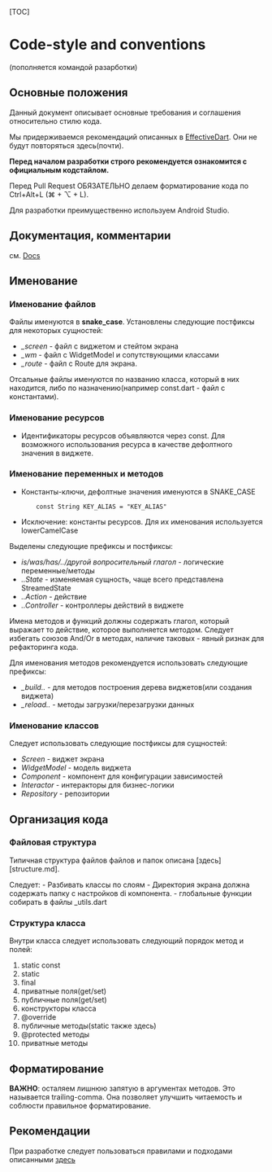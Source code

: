 [TOC]

# Code-style and conventions

(пополняется командой разарботки)

## Основные положения

Данный документ описывает основные требования и соглашения относительно стилю кода.

Мы придерживаемся рекомендаций описанных в [EffectiveDart](https://www.dartlang.org/guides/language/effective-dart). Они не будут повторяться здесь(почти).

**Перед началом разработки строго рекомендуется ознакомится с официальным кодстайлом.**

Перед Pull Request ОБЯЗАТЕЛЬНО делаем форматирование кода по Ctrl+Alt+L (⌘ + ⌥ + L).

Для разработки преимущественно используем Android Studio. 

## Документация, комментарии

см. [Docs](https://www.dartlang.org/guides/language/effective-dart/documentation)

## Именование

### Именование файлов

Файлы именуются в **snake_case**.
Установлены следующие постфиксы для некоторых сущностей:
- *_screen* - файл с виджетом и стейтом экрана
- *_wm* - файл с WidgetModel и сопутствующими классами
- *_route* - файл c Route для экрана.

Отсальные файлы именуются по названию класса, который в них находится, либо
по назначению(например const.dart - файл с константами).

### Именование ресурсов

 - Идентификаторы ресурсов объявляются через const.
 Для возможного использования ресурса в качестве дефолтного значения в виджете.

### Именование переменных и методов

 - Константы-ключи, дефолтные значения именуются в SNAKE_CASE
    ```
        const String KEY_ALIAS = "KEY_ALIAS"
    ```
 - Исключение: константы ресурсов. Для их именования используется lowerCamelCase
 
 Выделены следующие префиксы и постфиксы:
   - *is/was/has/../другой вопросительный глагол* - логические переменные/методы
   - *..State* - изменяемая сущность, чаще всего представлена StreamedState
   - *..Action* - действие
   - *..Controller* - контроллеры действий в виджете
   
 Имена методов и функций должны содержать глагол, который выражает то действие, 
 которое выполняется методом. Следует избегать союзов And/Or в методах,
 наличие таковых - явный ризнак для рефакторинга кода.
 
 Для именования методов рекомендуется использовать следующие префиксы:
 - *_build..* - для методов построения дерева виджетов(или создания виджета)
 - *_reload..* - методы загрузки/перезагрузки данных
 
### Именование классов

Следует использовать следующие постфиксы для сущностей:
- *Screen* - виджет экрана
- *WidgetModel* - модель виджета
- *Component* - компонент для конфигурации зависимостей
- *Interactor* - интеракторы для бизнес-логики
- *Repository* - репозитории

## Организация кода

### Файловая структура

Типичная структура файлов файлов и папок описана [здесь][structure.md].

Следует:
    - Разбивать классы по слоям
    - Директория экрана должна содержать папку с настройков di компонента.
    - глобальные функции собирать в файлы _utils.dart
    
### Структура класса

Внутри класса следует использовать следующий порядок метод и полей:
1. static const
1. static
1. final
1. приватные поля(get/set)
1. публичные поля(get/set)
1. конструкторы класса
1. @override
1. публичные методы(static также здесь)
1. @protected методы
1. приватные методы

## Форматирование

**ВАЖНО**: осталяем лишнюю запятую в аргументах методов. Это называется trailing-comma.
Она позволяет улучшить читаемость и соблюсти правильное форматирование.


## Рекомендации

При разработке следует пользоваться правилами и подходами описанными [здесь](https://www.dartlang.org/guides/language/effective-dart/design)


